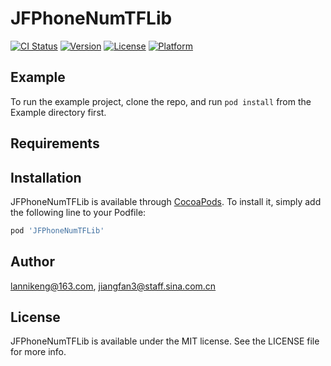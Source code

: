 # JFPhoneNumTFLib

[![CI Status](https://img.shields.io/travis/lannikeng@163.com/JFPhoneNumTFLib.svg?style=flat)](https://travis-ci.org/lannikeng@163.com/JFPhoneNumTFLib)
[![Version](https://img.shields.io/cocoapods/v/JFPhoneNumTFLib.svg?style=flat)](https://cocoapods.org/pods/JFPhoneNumTFLib)
[![License](https://img.shields.io/cocoapods/l/JFPhoneNumTFLib.svg?style=flat)](https://cocoapods.org/pods/JFPhoneNumTFLib)
[![Platform](https://img.shields.io/cocoapods/p/JFPhoneNumTFLib.svg?style=flat)](https://cocoapods.org/pods/JFPhoneNumTFLib)

## Example

To run the example project, clone the repo, and run `pod install` from the Example directory first.

## Requirements

## Installation

JFPhoneNumTFLib is available through [CocoaPods](https://cocoapods.org). To install
it, simply add the following line to your Podfile:

```ruby
pod 'JFPhoneNumTFLib'
```

## Author

lannikeng@163.com, jiangfan3@staff.sina.com.cn

## License

JFPhoneNumTFLib is available under the MIT license. See the LICENSE file for more info.
